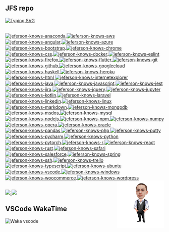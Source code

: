 ## JFS repo

[![Typing SVG](https://readme-typing-svg.demolab.com/?lines=JavaScript+🎯;Node.js+🧩;MongoDB+📂;Unit+tests+🧪;WordPress+📰;Microservices+⚙️;Project+Mgmt+📦;Excel+📊;Process+Devt+🚀;Multilingual+🗽;Let's+chat+😁)](https://github.com/jeferson-franco)

<a href="https://github.com/jeferson-franco">
  <div dir="auto">
    <br>
    <img alt="jeferson-knows-anaconda" height="70" width="80" style="max-width: 100%;" align=center src="https://cdn.jsdelivr.net/gh/devicons/devicon/icons/anaconda/anaconda-original-wordmark.svg"/>
    <img alt="jeferson-knows-aws" height="70" width="80" style="max-width: 100%;" align=center src="https://cdn.jsdelivr.net/gh/devicons/devicon/icons/amazonwebservices/amazonwebservices-plain-wordmark.svg"/>
    <img alt="jeferson-knows-angular" height="70" width="80" style="max-width: 100%;" align=center src="https://cdn.jsdelivr.net/gh/devicons/devicon/icons/angularjs/angularjs-plain-wordmark.svg"/>
    <img alt="jeferson-knows-azure" height="70" width="80" style="max-width: 100%;" align=center src="https://cdn.jsdelivr.net/gh/devicons/devicon/icons/azure/azure-original-wordmark.svg"/>
    <img alt="jeferson-knows-bootstrap" height="70" width="80" style="max-width: 100%;" align=center src="https://cdn.jsdelivr.net/gh/devicons/devicon/icons/bootstrap/bootstrap-plain-wordmark.svg"/>
    <img alt="jeferson-knows-chrome" height="70" width="80" style="max-width: 100%;" align=center src="https://cdn.jsdelivr.net/gh/devicons/devicon/icons/chrome/chrome-plain-wordmark.svg"/>
    <img alt="jeferson-knows-css" height="70" width="80" style="max-width: 100%;" align=center src="https://cdn.jsdelivr.net/gh/devicons/devicon/icons/css3/css3-plain-wordmark.svg"/>
    <img alt="jeferson-knows-docker" height="70" width="80" style="max-width: 100%;" align=center src="https://cdn.jsdelivr.net/gh/devicons/devicon/icons/docker/docker-plain-wordmark.svg"/>
    <img alt="jeferson-knows-eslint" height="70" width="80" style="max-width: 100%;" align=center src="https://cdn.jsdelivr.net/gh/devicons/devicon/icons/eslint/eslint-original-wordmark.svg"/>
    <img alt="jeferson-knows-firefox" height="70" width="80" style="max-width: 100%;" align=center src="https://cdn.jsdelivr.net/gh/devicons/devicon/icons/firefox/firefox-plain-wordmark.svg"/>
    <img alt="jeferson-knows-flutter" height="70" width="80" style="max-width: 100%;" align=center src="https://cdn.jsdelivr.net/gh/devicons/devicon/icons/flutter/flutter-plain.svg"/>
    <img alt="jeferson-knows-git" height="70" width="80" style="max-width: 100%;" align=center src="https://cdn.jsdelivr.net/gh/devicons/devicon/icons/git/git-plain-wordmark.svg"/>
    <img alt="jeferson-knows-github" height="70" width="80" style="max-width: 100%;" align=center src="https://cdn.jsdelivr.net/gh/devicons/devicon/icons/github/github-original-wordmark.svg"/>
    <img alt="jeferson-knows-googlecloud" height="70" width="80" style="max-width: 100%;" align=center src="https://cdn.jsdelivr.net/gh/devicons/devicon/icons/googlecloud/googlecloud-plain-wordmark.svg"/>
    <img alt="jeferson-knows-haskell" height="70" width="80" style="max-width: 100%;" align=center src="https://cdn.jsdelivr.net/gh/devicons/devicon/icons/haskell/haskell-original-wordmark.svg"/>
    <img alt="jeferson-knows-heroku" height="70" width="80" style="max-width: 100%;" align=center src="https://cdn.jsdelivr.net/gh/devicons/devicon/icons/heroku/heroku-plain-wordmark.svg"/>
    <img alt="jeferson-knows-html" height="70" width="80" style="max-width: 100%;" align=center src="https://cdn.jsdelivr.net/gh/devicons/devicon/icons/html5/html5-plain-wordmark.svg"/>
    <img alt="jeferson-knows-internetexplorer" height="70" width="80" style="max-width: 100%;" align=center src="https://cdn.jsdelivr.net/gh/devicons/devicon/icons/ie10/ie10-original.svg"/>
    <img alt="jeferson-knows-java" height="70" width="80" style="max-width: 100%;" align=center src="https://cdn.jsdelivr.net/gh/devicons/devicon/icons/java/java-plain-wordmark.svg"/>
    <img alt="jeferson-knows-javascript" height="70" width="80" style="max-width: 100%;" align=center src="https://cdn.jsdelivr.net/gh/devicons/devicon/icons/javascript/javascript-plain.svg"/>
    <img alt="jeferson-knows-jest" height="70" width="80" style="max-width: 100%;" align=center src="https://cdn.jsdelivr.net/gh/devicons/devicon/icons/jest/jest-plain.svg"/>
    <img alt="jeferson-knows-jira" height="70" width="80" style="max-width: 100%;" align=center src="https://cdn.jsdelivr.net/gh/devicons/devicon/icons/jira/jira-plain-wordmark.svg"/>
    <img alt="jeferson-knows-jquery" height="70" width="80" style="max-width: 100%;" align=center src="https://cdn.jsdelivr.net/gh/devicons/devicon/icons/jquery/jquery-plain-wordmark.svg"/>
    <img alt="jeferson-knows-jupyter" height="70" width="80" style="max-width: 100%;" align=center src="https://cdn.jsdelivr.net/gh/devicons/devicon/icons/jupyter/jupyter-original-wordmark.svg"/>
    <img alt="jeferson-knows-kotlin" height="70" width="80" style="max-width: 100%;" align=center src="https://cdn.jsdelivr.net/gh/devicons/devicon/icons/kotlin/kotlin-plain-wordmark.svg"/>
    <img alt="jeferson-knows-laravel" height="70" width="80" style="max-width: 100%;" align=center src="https://cdn.jsdelivr.net/gh/devicons/devicon/icons/laravel/laravel-plain-wordmark.svg"/>
    <img alt="jeferson-knows-linkedin" height="70" width="80" style="max-width: 100%;" align=center src="https://cdn.jsdelivr.net/gh/devicons/devicon/icons/linkedin/linkedin-original.svg"/>
    <img alt="jeferson-knows-linux" height="70" width="80" style="max-width: 100%;" align=center src="https://cdn.jsdelivr.net/gh/devicons/devicon/icons/linux/linux-original.svg"/>
    <img alt="jeferson-knows-markdown" height="70" width="80" style="max-width: 100%;" align=center src="https://cdn.jsdelivr.net/gh/devicons/devicon/icons/markdown/markdown-original.svg"/>
    <img alt="jeferson-knows-mongodb" height="70" width="80" style="max-width: 100%;" align=center src="https://cdn.jsdelivr.net/gh/devicons/devicon/icons/mongodb/mongodb-plain-wordmark.svg"/>
    <img alt="jeferson-knows-msdos" height="70" width="80" style="max-width: 100%;" align=center src="https://cdn.jsdelivr.net/gh/devicons/devicon/icons/msdos/msdos-original.svg"/>
    <img alt="jeferson-knows-mysql" height="70" width="80" style="max-width: 100%;" align=center src="https://cdn.jsdelivr.net/gh/devicons/devicon/icons/mysql/mysql-plain-wordmark.svg"/>
    <img alt="jeferson-knows-nodejs" height="70" width="80" style="max-width: 100%;" align=center src="https://cdn.jsdelivr.net/gh/devicons/devicon/icons/nodejs/nodejs-plain-wordmark.svg"/>
    <img alt="jeferson-knows-npm" height="70" width="80" style="max-width: 100%;" align=center src="https://cdn.jsdelivr.net/gh/devicons/devicon/icons/npm/npm-original-wordmark.svg"/>
    <img alt="jeferson-knows-numpy" height="70" width="80" style="max-width: 100%;" align=center src="https://cdn.jsdelivr.net/gh/devicons/devicon/icons/numpy/numpy-original-wordmark.svg"/>
    <img alt="jeferson-knows-opera" height="70" width="80" style="max-width: 100%;" align=center src="https://cdn.jsdelivr.net/gh/devicons/devicon/icons/opera/opera-plain-wordmark.svg"/>
    <img alt="jeferson-knows-oracle" height="70" width="80" style="max-width: 100%;" align=center src="https://cdn.jsdelivr.net/gh/devicons/devicon/icons/oracle/oracle-original.svg"/>
    <img alt="jeferson-knows-pandas" height="70" width="80" style="max-width: 100%;" align=center src="https://cdn.jsdelivr.net/gh/devicons/devicon/icons/pandas/pandas-original-wordmark.svg"/>
    <img alt="jeferson-knows-php" height="70" width="80" style="max-width: 100%;" align=center src="https://cdn.jsdelivr.net/gh/devicons/devicon/icons/php/php-plain.svg"/>
    <img alt="jeferson-knows-putty" height="70" width="80" style="max-width: 100%;" align=center src="https://cdn.jsdelivr.net/gh/devicons/devicon/icons/putty/putty-original.svg"/>
    <img alt="jeferson-knows-pycharm" height="70" width="80" style="max-width: 100%;" align=center src="https://cdn.jsdelivr.net/gh/devicons/devicon/icons/pycharm/pycharm-original-wordmark.svg"/>
    <img alt="jeferson-knows-python" height="70" width="80" style="max-width: 100%;" align=center src="https://cdn.jsdelivr.net/gh/devicons/devicon/icons/python/python-original-wordmark.svg"/>
    <img alt="jeferson-knows-pytorch" height="70" width="80" style="max-width: 100%;" align=center src="https://cdn.jsdelivr.net/gh/devicons/devicon/icons/pytorch/pytorch-plain-wordmark.svg"/>
    <img alt="jeferson-knows-r" height="70" width="80" style="max-width: 100%;" align=center src="https://cdn.jsdelivr.net/gh/devicons/devicon/icons/r/r-original.svg"/>
    <img alt="jeferson-knows-react" height="70" width="80" style="max-width: 100%;" align=center src="https://cdn.jsdelivr.net/gh/devicons/devicon/icons/react/react-original-wordmark.svg"/>
    <img alt="jeferson-knows-rust" height="70" width="80" style="max-width: 100%;" align=center src="https://cdn.jsdelivr.net/gh/devicons/devicon/icons/rust/rust-plain.svg"/>
    <img alt="jeferson-knows-safari" height="70" width="80" style="max-width: 100%;" align=center src="https://cdn.jsdelivr.net/gh/devicons/devicon/icons/safari/safari-plain-wordmark.svg"/>
    <img alt="jeferson-knows-salesforce" height="70" width="80" style="max-width: 100%;" align=center src="https://cdn.jsdelivr.net/gh/devicons/devicon/icons/salesforce/salesforce-plain.svg"/>
    <img alt="jeferson-knows-spring" height="70" width="80" style="max-width: 100%;" align=center src="https://cdn.jsdelivr.net/gh/devicons/devicon/icons/spring/spring-original-wordmark.svg"/>
    <img alt="jeferson-knows-ssh" height="70" width="80" style="max-width: 100%;" align=center src="https://cdn.jsdelivr.net/gh/devicons/devicon/icons/ssh/ssh-original-wordmark.svg"/>
    <img alt="jeferson-knows-trello" height="70" width="80" style="max-width: 100%;" align=center src="https://cdn.jsdelivr.net/gh/devicons/devicon/icons/trello/trello-plain-wordmark.svg"/>
    <img alt="jeferson-knows-typescript" height="70" width="80" style="max-width: 100%;" align=center src="https://cdn.jsdelivr.net/gh/devicons/devicon/icons/typescript/typescript-plain.svg"/>
    <img alt="jeferson-knows-ubuntu" height="70" width="80" style="max-width: 100%;" align=center src="https://cdn.jsdelivr.net/gh/devicons/devicon/icons/ubuntu/ubuntu-plain-wordmark.svg"/>
    <img alt="jeferson-knows-vscode" height="70" width="80" style="max-width: 100%;" align=center src="https://cdn.jsdelivr.net/gh/devicons/devicon/icons/vscode/vscode-original-wordmark.svg"/>
    <img alt="jeferson-knows-windows" height="70" width="80" style="max-width: 100%;" align=center src="https://cdn.jsdelivr.net/gh/devicons/devicon/icons/windows8/windows8-original.svg"/>
    <img alt="jeferson-knows-woocommerce" height="70" width="80" style="max-width: 100%;" align=center src="https://cdn.jsdelivr.net/gh/devicons/devicon/icons/woocommerce/woocommerce-plain-wordmark.svg"/>
    <img alt="jeferson-knows-wordpress" height="70" width="80" style="max-width: 100%;" align=center src="https://cdn.jsdelivr.net/gh/devicons/devicon/icons/wordpress/wordpress-original.svg"/>
    <img alt="jefe-cartoon" height="150" style="max-width: 100%;" align="right" src="NzhwuCk9_male_2_cartoon26.png"/>
  </div>
  <h2 dir="auto"></h2>
</a>

<div dir="auto">
  <a href="https://github.com/jeferson-franco"></a>
  <a href="https://www.linkedin.com/in/jefersonfranco/" alt="jefe-linkedin">
    <img style="max-width: 100%;" src="https://img.shields.io/badge/-Linkedin-6610F2?style=for-the-badge&logo=Linkedin&logoColor=FFFFFF&link=https://www.linkedin.com/in/jefersonfranco/">
  </a>
  <a href="https://api.whatsapp.com/send?phone=5511966200991" alt="jefe-whatsapp">
    <img style="max-width: 100%;" src="https://img.shields.io/badge/-Whatsapp-6610F2?style=for-the-badge&logo=Whatsapp&logoColor=FFFFFF&link=https://api.whatsapp.com/send?phone=5511966200991">
  </a>

## VSCode WakaTime

![Waka vscode](https://wakatime.com/share/@328ec2d1-7a5b-47b2-8ff2-1d3c2f9fa1a9/ae7a4b23-a486-4c32-9402-e4147d7dfac8.svg)

</div>
